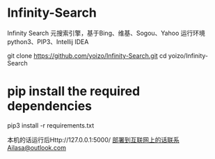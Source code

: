 # Infinity-Search
Infinity Search 
元搜索引擎，基于Bing、维基、Sogou、Yahoo 
运行环境python3、PIP3、Intellij IDEA

git clone https://github.com/yoizo/Infinity-Search.git
cd yoizo/Infinity-Search
# pip install the required dependencies
pip3 install -r requirements.txt

本机的话运行后Http://127.0.0.1:5000/
部署到互联网上的话联系Ailasa@outlook.com
